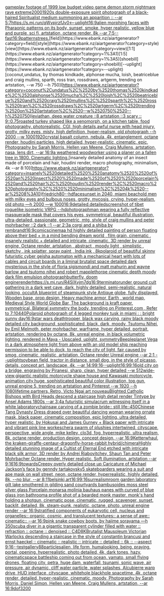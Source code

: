 [](https://www.ebank.nz/aiartgenerator?category=)[gameplay footage of 1999 low budget video game demon storm nightmare rave extreme](https://www.ebank.nz/aiartgenerator?category=gameplay%2520footage%2520of%25201999%2520low%2520budget%2520video%2520game%2520demon%2520storm%2520nightmare%2520rave%2520extreme)[2000](https://www.ebank.nz/aiartgenerator?category=2000)[1920s double-exposure spirit photograph of a black-haired Spiritualist medium summoning an apparition :: --ar 5:7](https://www.ebank.nz/aiartgenerator?category=1920s%2520double-exposure%2520spirit%2520photograph%2520of%2520a%2520black-haired%2520Spiritualist%2520medium%2520summoning%2520an%2520apparition%2520%3A%3A%2520--ar%25205%3A7)[<https://s.mj.run/qWvpjrzfJv0>](https://www.ebank.nz/aiartgenerator?category=%3Chttps%3A//s.mj.run/qWvpjrzfJv0%3E)[<--uplight](https://www.ebank.nz/aiartgenerator?category=%3C--uplight)[16:9](https://www.ebank.nz/aiartgenerator?category=16%3A9)[alien morphing faces with Pharaonic patterns on its body, sunset, smoke, hyper realistic, yellow blue and purple, sci fi, artstation, octane render, 8k --ar 7:5](https://www.ebank.nz/aiartgenerator?category=alien%2520morphing%2520faces%2520with%2520Pharaonic%2520patterns%2520on%2520its%2520body%2C%2520sunset%2C%2520smoke%2C%2520hyper%2520realistic%2C%2520yellow%2520blue%2520and%2520purple%2C%2520sci%2520fi%2C%2520artstation%2C%2520octane%2520render%2C%25208k%2520--ar%25207%3A5)[--fast](https://www.ebank.nz/aiartgenerator?category=--fast)[16:9](https://www.ebank.nz/aiartgenerator?category=16%3A9)[patterns](https://www.ebank.nz/aiartgenerator?category=patterns)[trees.](https://www.ebank.nz/aiartgenerator?category=trees.)[field](https://www.ebank.nz/aiartgenerator?category=field)[style](https://www.ebank.nz/aiartgenerator?category=style)[view](https://www.ebank.nz/aiartgenerator?category=view)[1:1](https://www.ebank.nz/aiartgenerator?category=1%3A1)[1:5](https://www.ebank.nz/aiartgenerator?category=1%3A5)[shoebill](https://www.ebank.nz/aiartgenerator?category=shoebill)[--uplight](https://www.ebank.nz/aiartgenerator?category=--uplight)[coconut,undatus, by thomas kindkade, alphonse mucha, loish, beatriceblue and craig mullins, sparth, ross tran, rossdraws, artgerm, trending on artstation, --w 750 --h 750](https://www.ebank.nz/aiartgenerator?category=coconut%2Cundatus%2C%2520by%2520thomas%2520kindkade%2C%2520alphonse%2520mucha%2C%2520loish%2C%2520beatriceblue%2520and%2520craig%2520mullins%2C%2520sparth%2C%2520ross%2520tran%2C%2520rossdraws%2C%2520artgerm%2C%2520trending%2520on%2520artstation%2C%2520--w%2520750%2520--h%2520750)[leviathan, deep water creature ::8 artstation ::3 scary :: 9](https://www.ebank.nz/aiartgenerator?category=leviathan%2C%2520deep%2520water%2520creature%2520%3A%3A8%2520artstation%2520%3A%3A3%2520scary%2520%3A%3A%25209)[::0.75](https://www.ebank.nz/aiartgenerator?category=%3A%3A0.75)[roasted turkey shaped like a xenomorph, on a kitchen table, food photography, photorealistic, CGI, high details,](https://www.ebank.nz/aiartgenerator?category=roasted%2520turkey%2520shaped%2520like%2520a%2520xenomorph%2C%2520on%2520a%2520kitchen%2520table%2C%2520food%2520photography%2C%2520photorealistic%2C%2520CGI%2C%2520high%2520details%2C)[awful nurse with head injury, grotty, milky eyes, misty, high definition, hyper-realism, old photograph --h 2000 --w 1000](https://www.ebank.nz/aiartgenerator?category=awful%2520nurse%2520with%2520head%2520injury%2C%2520grotty%2C%2520milky%2520eyes%2C%2520misty%2C%2520high%2520definition%2C%2520hyper-realism%2C%2520old%2520photograph%2520--h%25202000%2520--w%25201000)[1920](https://www.ebank.nz/aiartgenerator?category=1920)[crystal basalt column, nebula, 4k, entanglement, octane render, houdini particles, high detailed, hyper-realistic, cinematic, epic, Photography by Sarah Morris, Hellen van Meene, Craig Mullens, artstation, nasa, lens dirt, --ar 16:9](https://www.ebank.nz/aiartgenerator?category=crystal%2520basalt%2520column%2C%2520nebula%2C%25204k%2C%2520entanglement%2C%2520octane%2520render%2C%2520houdini%2520particles%2C%2520high%2520detailed%2C%2520hyper-realistic%2C%2520cinematic%2C%2520epic%2C%2520Photography%2520by%2520Sarah%2520Morris%2C%2520Hellen%2520van%2520Meene%2C%2520Craig%2520Mullens%2C%2520artstation%2C%2520nasa%2C%2520lens%2520dirt%2C%2520--ar%252016%3A9)[a weathered woodworker using a planer on a fallen tree in 1800. Cinematic lighting.](https://www.ebank.nz/aiartgenerator?category=a%2520weathered%2520woodworker%2520using%2520a%2520planer%2520on%2520a%2520fallen%2520tree%2520in%25201800.%2520Cinematic%2520lighting.)[insanely detailed  anatomy  of an insect  made of  porcelain and hair, houdini render, macro photography,  minimalism, 4k --ar 8:10](https://www.ebank.nz/aiartgenerator?category=insanely%2520detailed%2520%2520anatomy%2520%2520of%2520an%2520insect%2520%2520made%2520of%2520%2520porcelain%2520and%2520hair%2C%2520houdini%2520render%2C%2520macro%2520photography%2C%2520%2520minimalism%2C%25204k%2520--ar%25208%3A10)[friedrich](https://www.ebank.nz/aiartgenerator?category=friedrich)[80](https://www.ebank.nz/aiartgenerator?category=80)[--hd](https://www.ebank.nz/aiartgenerator?category=--hd)[face](https://www.ebank.nz/aiartgenerator?category=face)[sunset in 2040, miami beach](https://www.ebank.nz/aiartgenerator?category=sunset%2520in%25202040%2C%2520miami%2520beach)[old men with milky eyes and bulbous noses, grotty, mycosis, crying, hyper-realism, old photo —h 2000 —w 1000](https://www.ebank.nz/aiartgenerator?category=old%2520men%2520with%2520milky%2520eyes%2520and%2520bulbous%2520noses%2C%2520grotty%2C%2520mycosis%2C%2520crying%2C%2520hyper-realism%2C%2520old%2520photo%2520%E2%80%94h%25202000%2520%E2%80%94w%25201000)[16:9](https://www.ebank.nz/aiartgenerator?category=16%3A9)[detailed,](https://www.ebank.nz/aiartgenerator?category=detailed%2C)[detailed](https://www.ebank.nz/aiartgenerator?category=detailed)[screenshot of tibet roguelike isometric VRPG --hd](https://www.ebank.nz/aiartgenerator?category=screenshot%2520of%2520tibet%2520roguelike%2520isometric%2520VRPG%2520--hd)[photograph](https://www.ebank.nz/aiartgenerator?category=photograph)[man wearing a fully reflective masquerade mask that covers his eyes, symmetrical, beautiful illustration, ultra-detailed, passionate, geometric, mtg, style of craig mullins and peter mohrbacher ::2 dark ::1 --ar 2:3](https://www.ebank.nz/aiartgenerator?category=man%2520wearing%2520a%2520fully%2520reflective%2520masquerade%2520mask%2520that%2520covers%2520his%2520eyes%2C%2520symmetrical%2C%2520beautiful%2520illustration%2C%2520ultra-detailed%2C%2520passionate%2C%2520geometric%2C%2520mtg%2C%2520style%2520of%2520craig%2520mullins%2520and%2520peter%2520mohrbacher%2520%3A%3A2%2520dark%2520%3A%3A1%2520--ar%25202%3A3)[a corgi and a shiba by rembrandt](https://www.ebank.nz/aiartgenerator?category=a%2520corgi%2520and%2520a%2520shiba%2520by%2520rembrandt)[16:9](https://www.ebank.nz/aiartgenerator?category=16%3A9)[comics](https://www.ebank.nz/aiartgenerator?category=comics)[cinema](https://www.ebank.nz/aiartgenerator?category=cinema)[a hd highly detailed painting of person floating above their bed + in a mind bending dream world , film grain, cinematic , insanely realistic + detailed and intricate, cinematic, 3D render by unreal engine, Octane render, artstation , abstract , moody light , simplistic , sketchy , ink splatter, spray paint , India ink , 8k](https://www.ebank.nz/aiartgenerator?category=a%2520hd%2520highly%2520detailed%2520painting%2520of%2520person%2520floating%2520above%2520their%2520bed%2520%2B%2520in%2520a%2520mind%2520bending%2520dream%2520world%2520%2C%2520film%2520grain%2C%2520cinematic%2520%2C%2520insanely%2520realistic%2520%2B%2520detailed%2520and%2520intricate%2C%2520cinematic%2C%25203D%2520render%2520by%2520unreal%2520engine%2C%2520Octane%2520render%2C%2520artstation%2520%2C%2520abstract%2520%2C%2520moody%2520light%2520%2C%2520simplistic%2520%2C%2520sketchy%2520%2C%2520ink%2520splatter%2C%2520spray%2520paint%2520%2C%2520India%2520ink%2520%2C%25208k)[polaroid of beautiful skinny futuristic cyber geisha automaton with a mechanical heart with lots of cables and circuit boards in a liminal brutalist space detailed dark mysterious in the style of floria sigismondi and matt mahurin and wayne barlow and tsutomo nihei and robert mapplethorpe cinematic depth moody dark film emulsion photograph](https://www.ebank.nz/aiartgenerator?category=polaroid%2520of%2520beautiful%2520skinny%2520futuristic%2520cyber%2520geisha%2520automaton%2520with%2520a%2520mechanical%2520heart%2520with%2520lots%2520of%2520cables%2520and%2520circuit%2520boards%2520in%2520a%2520liminal%2520brutalist%2520space%2520detailed%2520dark%2520mysterious%2520in%2520the%2520style%2520of%2520floria%2520sigismondi%2520and%2520matt%2520mahurin%2520and%2520wayne%2520barlow%2520and%2520tsutomo%2520nihei%2520and%2520robert%2520mapplethorpe%2520cinematic%2520depth%2520moody%2520dark%2520film%2520emulsion%2520photograph)[butterfly, doom engine](https://www.ebank.nz/aiartgenerator?category=butterfly%2C%2520doom%2520engine)[render](https://www.ebank.nz/aiartgenerator?category=render)[<https://s.mj.run/R4SlXvjm7dg>](https://www.ebank.nz/aiartgenerator?category=%3Chttps%3A//s.mj.run/R4SlXvjm7dg%3E)[16:9](https://www.ebank.nz/aiartgenerator?category=16%3A9)[terminator](https://www.ebank.nz/aiartgenerator?category=terminator)[under ground cult gathering in a dark wet cave, dark, highly detailed, semi-realistic, natural looking, occult](https://www.ebank.nz/aiartgenerator?category=under%2520ground%2520cult%2520gathering%2520in%2520a%2520dark%2520wet%2520cave%2C%2520dark%2C%2520highly%2520detailed%2C%2520semi-realistic%2C%2520natural%2520looking%2C%2520occult)[A blueprint of steampunk style Antique globe,  fully displayed, Wooden base, prop design, Heavy machine armor,  Earth , world map, Medieval Style World Globe Bar, The background is kraft paper, symmetrical,  Bilateral symmetry the body,  trending on Pinterest.com  ,  Refer to 7:10](https://www.ebank.nz/aiartgenerator?category=A%2520blueprint%2520of%2520steampunk%2520style%2520Antique%2520globe%2C%2520%2520fully%2520displayed%2C%2520Wooden%2520base%2C%2520prop%2520design%2C%2520Heavy%2520machine%2520armor%2C%2520%2520Earth%2520%2C%2520world%2520map%2C%2520Medieval%2520Style%2520World%2520Globe%2520Bar%2C%2520The%2520background%2520is%2520kraft%2520paper%2C%2520symmetrical%2C%2520%2520Bilateral%2520symmetry%2520the%2520body%2C%2520%2520trending%2520on%2520Pinterest.com%2520%2520%2C%2520%2520Refer%2520to%25207%3A10)[440](https://www.ebank.nz/aiartgenerator?category=440)[Polaroid photograph of 4 legged monkey tusk in miami : : bright sunny day](https://www.ebank.nz/aiartgenerator?category=Polaroid%2520photograph%2520of%25204%2520legged%2520monkey%2520tusk%2520in%2520miami%2520%3A%2520%3A%2520bright%2520sunny%2520day)[16:9](https://www.ebank.nz/aiartgenerator?category=16%3A9)[star wars deathtrooper, black wax carving, rainy black moody detailed city background, sophisticated, black, dark, moody, Tsutomu Nihei, by Emil Melmoth, peter mohrbacher, warframe, hyper detailed, portrait, artstation, rendering by octane, 8k, unreal engine, in black volumetric lighting, rendered in Maya - Upscaled, uplight, symmetry](https://www.ebank.nz/aiartgenerator?category=star%2520wars%2520deathtrooper%2C%2520black%2520wax%2520carving%2C%2520rainy%2520black%2520moody%2520detailed%2520city%2520background%2C%2520sophisticated%2C%2520black%2C%2520dark%2C%2520moody%2C%2520Tsutomu%2520Nihei%2C%2520by%2520Emil%2520Melmoth%2C%2520peter%2520mohrbacher%2C%2520warframe%2C%2520hyper%2520detailed%2C%2520portrait%2C%2520artstation%2C%2520rendering%2520by%2520octane%2C%25208k%2C%2520unreal%2520engine%2C%2520in%2520black%2520volumetric%2520lighting%2C%2520rendered%2520in%2520Maya%2520-%2520Upscaled%2C%2520uplight%2C%2520symmetry)[Beeple](https://www.ebank.nz/aiartgenerator?category=Beeple)[planet Vega in a dark atmosphere light from above with an old model ship reaching permission to be able to dock, to reach the city of light, fair caused by smog, cinematic, realistic, artstation, Octane render Unreal engine --ar 2:1 --uplight](https://www.ebank.nz/aiartgenerator?category=planet%2520Vega%2520in%2520a%2520dark%2520atmosphere%2520light%2520from%2520above%2520with%2520an%2520old%2520model%2520ship%2520reaching%2520permission%2520to%2520be%2520able%2520to%2520dock%2C%2520to%2520reach%2520the%2520city%2520of%2520light%2C%2520fair%2520caused%2520by%2520smog%2C%2520cinematic%2C%2520realistic%2C%2520artstation%2C%2520Octane%2520render%2520Unreal%2520engine%2520--ar%25202%3A1%2520--uplight)[soybean field, tractor in distance, small dog, in the style of picasso, details, concept art, landscape, 4k, --ar 14:9](https://www.ebank.nz/aiartgenerator?category=soybean%2520field%2C%2520tractor%2520in%2520distance%2C%2520small%2520dog%2C%2520in%2520the%2520style%2520of%2520picasso%2C%2520details%2C%2520concept%2520art%2C%2520landscape%2C%25204k%2C%2520--ar%252014%3A9)[9:16](https://www.ebank.nz/aiartgenerator?category=9%3A16)[--uplight](https://www.ebank.nz/aiartgenerator?category=--uplight)[16:9](https://www.ebank.nz/aiartgenerator?category=16%3A9)[9:16](https://www.ebank.nz/aiartgenerator?category=9%3A16)[old city on a bridge, engraving by Piranesi, sharp, clean, hyper detailed --w 512](https://www.ebank.nz/aiartgenerator?category=old%2520city%2520on%2520a%2520bridge%2C%2520engraving%2520by%2520Piranesi%2C%2520sharp%2C%2520clean%2C%2520hyper%2520detailed%2520--w%2520512)[wide-view,gigantic realistic motorcycle shape house and Kawasaki motorcycle, animation city,huge, sophisticated beautiful color illustration, top gun, unreal engine 5, trending on artstation and Pinterest --w 1920 --h 1080](https://www.ebank.nz/aiartgenerator?category=wide-view%2Cgigantic%2520realistic%2520motorcycle%2520shape%2520house%2520and%2520Kawasaki%2520motorcycle%2C%2520animation%2520city%2Chuge%2C%2520sophisticated%2520beautiful%2520color%2520illustration%2C%2520top%2520gun%2C%2520unreal%2520engine%25205%2C%2520trending%2520on%2520artstation%2520and%2520Pinterest%2520--w%25201920%2520--h%25201080)[lifetime partners, Retro, Victo Ngai art nouveau](https://www.ebank.nz/aiartgenerator?category=lifetime%2520partners%2C%2520Retro%2C%2520Victo%2520Ngai%2520art%2520nouveau)[Blighted Catholic Bishops with Bird Heads descend a staircase  high detail render Tintype by Ansel Adams 1800s --ar 3:4](https://www.ebank.nz/aiartgenerator?category=Blighted%2520Catholic%2520Bishops%2520with%2520Bird%2520Heads%2520descend%2520a%2520staircase%2520%2520high%2520detail%2520render%2520Tintype%2520by%2520Ansel%2520Adams%25201800s%2520--ar%25203%3A4)[a futuristic simulacrum witnessing itself in a white laboratory](https://www.ebank.nz/aiartgenerator?category=a%2520futuristic%2520simulacrum%2520witnessing%2520itself%2520in%2520a%2520white%2520laboratory)[chainsaw carving of a zombie bride:: still life::](https://www.ebank.nz/aiartgenerator?category=chainsaw%2520carving%2520of%2520a%2520zombie%2520bride%3A%3A%2520still%2520life%3A%3A)[450](https://www.ebank.nz/aiartgenerator?category=450)[Chinese Tang Dynasty Dress draped over beautiful dancing woman wearing ornate mask, black paper ,cinematic composition, epic lighting, ultra detailed, hyper realistic, by Hokusai and James Gurney + Black paper with intricate and vibrant pink line work](https://www.ebank.nz/aiartgenerator?category=Chinese%2520Tang%2520Dynasty%2520Dress%2520draped%2520over%2520beautiful%2520dancing%2520woman%2520wearing%2520ornate%2520mask%2C%2520black%2520paper%2520%2Ccinematic%2520composition%2C%2520epic%2520lighting%2C%2520ultra%2520detailed%2C%2520hyper%2520realistic%2C%2520by%2520Hokusai%2520and%2520James%2520Gurney%2520%2B%2520Black%2520paper%2520with%2520intricate%2520and%2520vibrant%2520pink%2520line%2520work)[escher](https://www.ebank.nz/aiartgenerator?category=escher)[a swarm of plushies intertwined, cityscape, perspective, wide angle, mike kelley, clo3d, fog, hyperrealistic, ultra realism, 8k, octane render, production design, concept design, --ar 16:9](https://www.ebank.nz/aiartgenerator?category=a%2520swarm%2520of%2520plushies%2520intertwined%2C%2520cityscape%2C%2520perspective%2C%2520wide%2520angle%2C%2520mike%2520kelley%2C%2520clo3d%2C%2520fog%2C%2520hyperrealistic%2C%2520ultra%2520realism%2C%25208k%2C%2520octane%2520render%2C%2520production%2520design%2C%2520concept%2520design%2C%2520--ar%252016%3A9)[Ketterwhaul, the kraken-giraffe-centaur-dragonfly-horse-rabbit hybrid/chimera](https://www.ebank.nz/aiartgenerator?category=Ketterwhaul%2C%2520the%2520kraken-giraffe-centaur-dragonfly-horse-rabbit%2520hybrid/chimera)[Highly detailed stunning image of a Cultist of Eternal End etched with  intricate black silk armor, 3D render by Andrei Riabovitchev, Shaun Tan and Peter Mohrbacher Octane render. Hyper realistic. Soft illumination.  artstation --ar 9:16](https://www.ebank.nz/aiartgenerator?category=Highly%2520detailed%2520stunning%2520image%2520of%2520a%2520Cultist%2520of%2520Eternal%2520End%2520etched%2520with%2520%2520intricate%2520black%2520silk%2520armor%2C%25203D%2520render%2520by%2520Andrei%2520Riabovitchev%2C%2520Shaun%2520Tan%2520and%2520Peter%2520Mohrbacher%2520Octane%2520render.%2520Hyper%2520realistic.%2520Soft%2520illumination.%2520%2520artstation%2520--ar%25209%3A16)[16:9](https://www.ebank.nz/aiartgenerator?category=16%3A9)[towards](https://www.ebank.nz/aiartgenerator?category=towards)[Creepy overly detailed close up Caricature of Michael Jackson’s face by genndy tartakovsky](https://www.ebank.nz/aiartgenerator?category=Creepy%2520overly%2520detailed%2520close%2520up%2520Caricature%2520of%2520Michael%2520Jackson%E2%80%99s%2520face%2520by%2520genndy%2520tartakovsky)[5 skateboarders wearing a suit and ape mask on wall street, neon, octane render, hyperrealistic, highly detailed, 8k, --no blur, --ar 8:11](https://www.ebank.nz/aiartgenerator?category=5%2520skateboarders%2520wearing%2520a%2520suit%2520and%2520ape%2520mask%2520on%2520wall%2520street%2C%2520neon%2C%2520octane%2520render%2C%2520hyperrealistic%2C%2520highly%2520detailed%2C%25208k%2C%2520--no%2520blur%2C%2520--ar%25208%3A11)[belsinki,](https://www.ebank.nz/aiartgenerator?category=belsinki%2C)[art](https://www.ebank.nz/aiartgenerator?category=art)[16:9](https://www.ebank.nz/aiartgenerator?category=16%3A9)[9:16](https://www.ebank.nz/aiartgenerator?category=9%3A16)[surrealism](https://www.ebank.nz/aiartgenerator?category=surrealism)[room garden laboratory  gilt lake  smothered in gilding sand courtyards bambusoides moss steel silver glass  Porcelain monarsa molinia bauhaus panes with curved of blue glass iron bathroom](https://www.ebank.nz/aiartgenerator?category=room%2520garden%2520laboratory%2520%2520gilt%2520lake%2520%2520smothered%2520in%2520gilding%2520sand%2520courtyards%2520bambusoides%2520moss%2520steel%2520silver%2520glass%2520%2520Porcelain%2520monarsa%2520molinia%2520bauhaus%2520panes%2520with%2520curved%2520of%2520blue%2520glass%2520iron%2520bathroom)[a profile shot of a bearded  monk master, monk's hand holding a shotgun, cinematic pose, cinematic, rugged, scavenger, sunset, backlit, detailed, 8k, steam-punk, realistic, octane, photo, unreal engine render --ar 16:9](https://www.ebank.nz/aiartgenerator?category=a%2520profile%2520shot%2520of%2520a%2520bearded%2520%2520monk%2520master%2C%2520monk%27s%2520hand%2520holding%2520a%2520shotgun%2C%2520cinematic%2520pose%2C%2520cinematic%2C%2520rugged%2C%2520scavenger%2C%2520sunset%2C%2520backlit%2C%2520detailed%2C%25208k%2C%2520steam-punk%2C%2520realistic%2C%2520octane%2C%2520photo%2C%2520unreal%2520engine%2520render%2520--ar%252016%3A9)[stratified components of eukaryotic cell, nucleus and organelles:: organic, cosmic, and translucent textures:: a sense of awe:: cinematic:: --ar 16:9](https://www.ebank.nz/aiartgenerator?category=stratified%2520components%2520of%2520eukaryotic%2520cell%2C%2520nucleus%2520and%2520organelles%3A%3A%2520organic%2C%2520cosmic%2C%2520and%2520translucent%2520textures%3A%3A%2520a%2520sense%2520of%2520awe%3A%3A%2520cinematic%3A%3A%2520--ar%252016%3A9)[pink snake cowboy boots, by hajime sorayama —h 350](https://www.ebank.nz/aiartgenerator?category=pink%2520snake%2520cowboy%2520boots%2C%2520by%2520hajime%2520sorayama%2520%E2%80%94h%2520350)[scuba diver in a gigantic transparent cylinder filled with water :: refraction :: octane :: denoised :: C4D](https://www.ebank.nz/aiartgenerator?category=scuba%2520diver%2520in%2520a%2520gigantic%2520transparent%2520cylinder%2520filled%2520with%2520water%2520%3A%3A%2520refraction%2520%3A%3A%2520octane%2520%3A%3A%2520denoised%2520%3A%3A%2520C4D)[8K](https://www.ebank.nz/aiartgenerator?category=8K)[Brutalist Mausoleum Victorian Warlocks descending a staircase in the style of constantin brancusi and ernst haeckel :: cinematic :: realistic :: intricate :: detailed :: 6k :: --aspect 9:16](https://www.ebank.nz/aiartgenerator?category=Brutalist%2520Mausoleum%2520Victorian%2520Warlocks%2520descending%2520a%2520staircase%2520in%2520the%2520style%2520of%2520constantin%2520brancusi%2520and%2520ernst%2520haeckel%2520%3A%3A%2520cinematic%2520%3A%3A%2520realistic%2520%3A%3A%2520intricate%2520%3A%3A%2520detailed%2520%3A%3A%25206k%2520%3A%3A%2520--aspect%25209%3A16)[--test](https://www.ebank.nz/aiartgenerator?category=--test)[gallery](https://www.ebank.nz/aiartgenerator?category=gallery)[88](https://www.ebank.nz/aiartgenerator?category=88)[particles](https://www.ebank.nz/aiartgenerator?category=particles)[alien, life form, humalooking, being, praying, portal, opening, hyperrealistic, photo detailed, 4k, dark tones, hazy, cinematic](https://www.ebank.nz/aiartgenerator?category=alien%2C%2520life%2520form%2C%2520humalooking%2C%2520being%2C%2520praying%2C%2520portal%2C%2520opening%2C%2520hyperrealistic%2C%2520photo%2520detailed%2C%25204k%2C%2520dark%2520tones%2C%2520hazy%2C%2520cinematic)[space battleship coming out from ocean, yamato, small flying drones, floating city, petra, huge dam, waterfall, tsunami, sonic wave, air pressure, air dynamic, cliff water particle, water splashes, Alcubierre warp drive, HUD interface, cityscape, whitehole blackhole spacetime, 4k, octane render, detailed, hyper-realistic, cinematic, moody, Photography by Sarah Morris, Daniel Simon, Hellen van Meene, Craig Mullens, artstation, --ar 16:9](https://www.ebank.nz/aiartgenerator?category=space%2520battleship%2520coming%2520out%2520from%2520ocean%2C%2520yamato%2C%2520small%2520flying%2520drones%2C%2520floating%2520city%2C%2520petra%2C%2520huge%2520dam%2C%2520waterfall%2C%2520tsunami%2C%2520sonic%2520wave%2C%2520air%2520pressure%2C%2520air%2520dynamic%2C%2520cliff%2520water%2520particle%2C%2520water%2520splashes%2C%2520Alcubierre%2520warp%2520drive%2C%2520HUD%2520interface%2C%2520cityscape%2C%2520whitehole%2520blackhole%2520spacetime%2C%25204k%2C%2520octane%2520render%2C%2520detailed%2C%2520hyper-realistic%2C%2520cinematic%2C%2520moody%2C%2520Photography%2520by%2520Sarah%2520Morris%2C%2520Daniel%2520Simon%2C%2520Hellen%2520van%2520Meene%2C%2520Craig%2520Mullens%2C%2520artstation%2C%2520--ar%252016%3A9)[dof](https://www.ebank.nz/aiartgenerator?category=dof)[3200](https://www.ebank.nz/aiartgenerator?category=3200)